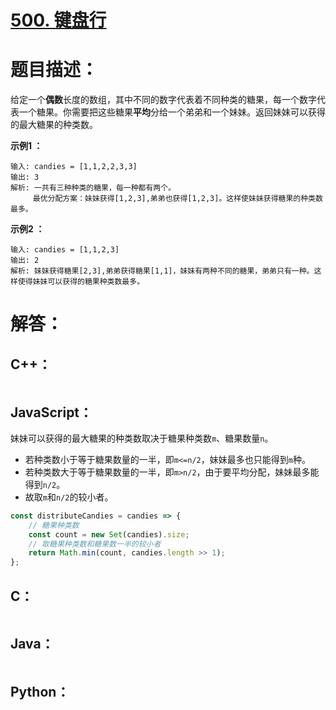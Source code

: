# [500. 键盘行](https://leetcode-cn.com/problems/keyboard-row/)

# 题目描述：

给定一个**偶数**长度的数组，其中不同的数字代表着不同种类的糖果，每一个数字代表一个糖果。你需要把这些糖果**平均**分给一个弟弟和一个妹妹。返回妹妹可以获得的最大糖果的种类数。



**示例1 ：**

```
输入: candies = [1,1,2,2,3,3]
输出: 3
解析: 一共有三种种类的糖果，每一种都有两个。
     最优分配方案：妹妹获得[1,2,3],弟弟也获得[1,2,3]。这样使妹妹获得糖果的种类数最多。
```

**示例2 ：**

```
输入: candies = [1,1,2,3]
输出: 2
解析: 妹妹获得糖果[2,3],弟弟获得糖果[1,1]，妹妹有两种不同的糖果，弟弟只有一种。这样使得妹妹可以获得的糖果种类数最多。
```



# 解答：

## C++：

```cpp

```

## JavaScript：

妹妹可以获得的最大糖果的种类数取决于糖果种类数`m`、糖果数量`n`。

- 若种类数小于等于糖果数量的一半，即`m<=n/2`，妹妹最多也只能得到`m`种。
- 若种类数大于等于糖果数量的一半，即`m>n/2`，由于要平均分配，妹妹最多能得到`n/2`。
- 故取`m`和`n/2`的较小者。

```JavaScript
const distributeCandies = candies => {
    // 糖果种类数
    const count = new Set(candies).size;
    // 取糖果种类数和糖果数一半的较小者
    return Math.min(count, candies.length >> 1);
};
```

## C：

```c

```

## Java：
```java

```

## Python：

```python

```
